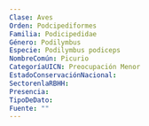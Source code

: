 ```yaml
---
Clase: Aves
Orden: Podcipediformes
Familia: Podicipedidae
Género: Podilymbus
Especie: Podilymbus podiceps
NombreComún: Picurio
CategoríaUICN: Preocupación Menor
EstadoConservaciónNacional: 
SectorenlaRBHH: 
Presencia: 
TipoDeDato: 
Fuente: ""
---
```

